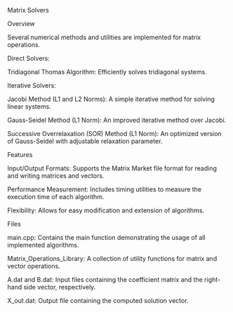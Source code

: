 Matrix Solvers

Overview

Several numerical methods and utilities are implemented for matrix operations.

Direct Solvers:

Tridiagonal Thomas Algorithm: Efficiently solves tridiagonal systems.

Iterative Solvers:

Jacobi Method (L1 and L2 Norms): A simple iterative method for solving linear systems.

Gauss-Seidel Method (L1 Norm): An improved iterative method over Jacobi.

Successive Overrelaxation (SOR) Method (L1 Norm): An optimized version of Gauss-Seidel with adjustable relaxation parameter.

Features

Input/Output Formats: Supports the Matrix Market file format for reading and writing matrices and vectors.

Performance Measurement: Includes timing utilities to measure the execution time of each algorithm.

Flexibility: Allows for easy modification and extension of algorithms.

Files

main.cpp: Contains the main function demonstrating the usage of all implemented algorithms.

Matrix_Operations_Library: A collection of utility functions for matrix and vector operations.

A.dat and B.dat: Input files containing the coefficient matrix and the right-hand side vector, respectively.

X_out.dat: Output file containing the computed solution vector.

